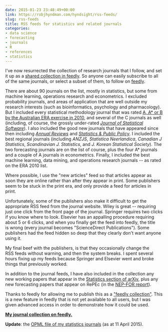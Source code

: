 ```yaml
---
date: 2015-01-23 23:48:49+00:00
link: https://robjhyndman.com/hyndsight/rss-feeds/
slug: rss-feeds
title: RSS feeds for statistics and related journals
categories:
- data science
- forecasting
- journals
- R
- references
- statistics
---
```


I've now resurrected the collection of research journals that I follow, and set it up as a [shared collection in feedly](https://feedly.com/robjhyndman/Statistics%20Journals). So anyone can easily subscribe to all of the same journals, or select a subset of them, to follow on [feedly](http://feedly.com).<!-- more -->

There are about 90 journals on the list, mostly in statistics, but some from machine learning, operations research and econometrics. I excluded probability journals, and areas of application that are well outside my research interests (such as bioinformatics, psychology and pharmacology). But I included every statistical methodology journal that was rated [A, A* or B by the Australian ERA exercise in 2010](http://lamp.infosys.deakin.edu.au/era/?page=fordet10&selfor=0104), and several of the C journals as well (including, of course, the grossly under-rated _[Journal of Statistical Software](http://www.jstatsoft.org/)_). I also included the good new journals that have appeared since then including _[Annual Reviews](http://www.annualreviews.org/journal/statistics)_ and _[Statistics & Public Policy](http://www.tandfonline.com/loi/uspp20)_. I included the best regional journals (including _ANZJS_, _Statistica Neerlandica_, _Canadian J Statistics_, _Scandinavian J. Statistics_, and _J. Korean Statistical Society_). The two forecasting journals are on the list of course, plus the four A* journals and a couple of A journals in econometrics. Finally, I included the best machine learning, data mining, and operations research journals -- as rated on the ERA 2010 list.

Where possible, I use the "new articles" feed so that articles appear as soon they are online rather than after they appear in print. Some publishers seem to be stuck in the print era, and only provide a feed for articles in print.

Unfortunately, some of the publishers also make it difficult to get the appropriate RSS feed from the journal website. Wiley is great -- requiring just one click from the front page of the journal. Springer requires two clicks if you know where to look. Elsevier has an appalling procedure requiring about 5 or 6 clicks, and when you finally get the feed into feedly, the title is wrong (every journal becomes "ScienceDirect Publications"). Some publishers had the feed hidden so deep that they clearly don't want anyone using it.

My final beef with the publishers, is that they occasionally change the RSS feeds without warning, and then the system breaks. I spent several hours fixing up my feeds because Springer and Elsevier went and broke things that previously worked.

In addition to the journal feeds, I have also included in the collection any new working papers that appear in the [Statistics section of arXiv](http://arxiv.org/archive/stat), plus any new forecasting papers that appear on RePEc (in the [NEP-FOR report](http://nep.repec.org/nep-for.html)).

Thanks to feedly for allowing me to publish this as a ["feedly collection"](https://feedly.com/robjhyndman/Statistics%20Journals). This is a new feature in feedly that is not yet available to all users, but I was given advanced access in order to demonstrate how it could be used.

**[My journal collection on feedly.](https://feedly.com/robjhyndman/Statistics%20Journals)**

**Update**: the [OPML file of my statistics journals](https://robjhyndman.com/download/stats-journals.opml) (as at 11 April 2015).
